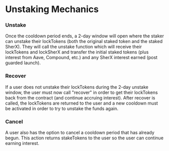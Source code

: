 # Unstaking Mechanics

### Unstake

Once the cooldown period ends, a 2-day window will open where the staker can unstake their lockTokens \(both the original staked token and the staked SherX\). They will call the unstake function which will receive their lockTokens and lockSherX and transfer the initial staked tokens \(plus interest from Aave, Compound, etc.\) and any SherX interest earned (post guarded launch).

### Recover

If a user does not unstake their lockTokens during the 2-day unstake window, the user must now call "recover" in order to get their lockTokens back from the contract (and continue accruing interest). After recover is called, the lockTokens are returned to the user and a new cooldown must be activated in order to try to unstake the funds again.

### Cancel

A user also has the option to cancel a cooldown period that has already begun. This action returns stakeTokens to the user so the user can continue earning interest.
